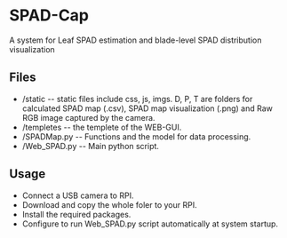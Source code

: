 # SPAD-Cap
A system for Leaf SPAD estimation and blade-level SPAD distribution visualization

## Files
* /static  --  static files include css, js, imgs. D, P, T are folders for calculated SPAD map (.csv), SPAD map visualization (.png) and Raw RGB image captured by the camera.
* /templetes  --  the templete of the WEB-GUI.
* /SPADMap.py  --  Functions and the model for data processing.
* /Web_SPAD.py  --  Main python script.

## Usage
* Connect a USB camera to RPI.
* Download and copy the whole foler to your RPI.
* Install the required packages.
* Configure to run Web_SPAD.py script automatically at system startup.
